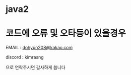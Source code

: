 # java2

# 코드에 오류 및 오타등이 있을경우
 EMAIL : dohyun208@kakao.com
 
 discord : kimrasng
 
으로 연락주시면 감사하게 씀니다
